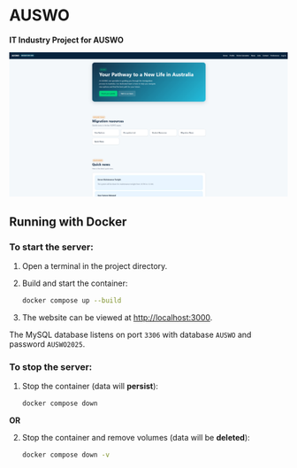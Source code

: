 # AUSWO
**IT Industry Project for AUSWO**

![AUSWO Homepage](AUSWOHomepage.png "AUSWO Homepage")

## Running with Docker

### To start the server:
1. Open a terminal in the project directory.
2. Build and start the container:
   ```bash
   docker compose up --build
   ```

3. The website can be viewed at [http://localhost:3000](http://localhost:3000).

The MySQL database listens on port `3306` with database `AUSWO` and password `AUSWO2025`.

### To stop the server:

1. Stop the container (data will **persist**):

   ```bash
   docker compose down
   ```
**OR**

2. Stop the container and remove volumes (data will be **deleted**):

   ```bash
   docker compose down -v
   ```
   
